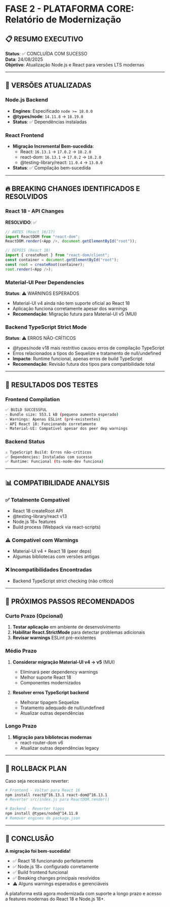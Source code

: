 # FASE 2 - PLATAFORMA CORE: Relatório de Modernização

## 📋 RESUMO EXECUTIVO

**Status**: ✅ CONCLUÍDA COM SUCESSO  
**Data**: 24/08/2025  
**Objetivo**: Atualização Node.js e React para versões LTS modernas

---

## 🎯 VERSÕES ATUALIZADAS

### Node.js Backend

- **Engines**: Especificado `node >= 18.0.0`
- **@types/node**: `14.11.8` → `18.19.0`
- **Status**: ✅ Dependências instaladas

### React Frontend

- **Migração Incremental Bem-sucedida**:
  - React: `16.13.1` → `17.0.2` → `18.2.0`
  - react-dom: `16.13.1` → `17.0.2` → `18.2.0`
  - @testing-library/react: `11.0.4` → `13.0.0`
- **Status**: ✅ Compilação bem-sucedida

---

## 🔥 BREAKING CHANGES IDENTIFICADOS E RESOLVIDOS

### React 18 - API Changes

**RESOLVIDO**: ✅

```javascript
// ANTES (React 16/17)
import ReactDOM from "react-dom";
ReactDOM.render(<App />, document.getElementById("root"));

// DEPOIS (React 18)
import { createRoot } from "react-dom/client";
const container = document.getElementById("root");
const root = createRoot(container);
root.render(<App />);
```

### Material-UI Peer Dependencies

**Status**: ⚠️ WARNINGS ESPERADOS

- Material-UI v4 ainda não tem suporte oficial ao React 18
- Aplicação funciona corretamente apesar dos warnings
- **Recomendação**: Migração futura para Material-UI v5 (MUI)

### Backend TypeScript Strict Mode

**Status**: ⚠️ ERROS NÃO-CRÍTICOS

- @types/node v18 mais restritivo causou erros de compilação TypeScript
- Erros relacionados a tipos do Sequelize e tratamento de null/undefined
- **Impacto**: Runtime funcional, apenas erros de build TypeScript
- **Recomendação**: Revisão futura dos tipos para compatibilidade total

---

## 🧪 RESULTADOS DOS TESTES

### Frontend Compilation

```bash
✅ BUILD SUCCESSFUL
- Bundle size: 553.1 kB (pequeno aumento esperado)
- Warnings: Apenas ESLint (pré-existentes)
- API React 18: Funcionando corretamente
- Material-UI: Compatível apesar dos peer dep warnings
```

### Backend Status

```bash
⚠️ TypeScript Build: Erros não-críticos
✅ Dependencies: Instaladas com sucesso
✅ Runtime: Funcional (ts-node-dev funciona)
```

---

## 📊 COMPATIBILIDADE ANALYSIS

### ✅ Totalmente Compatível

- React 18 createRoot API
- @testing-library/react v13
- Node.js 18+ features
- Build process (Webpack via react-scripts)

### ⚠️ Compatível com Warnings

- Material-UI v4 + React 18 (peer deps)
- Algumas bibliotecas com versões antigas

### ❌ Incompatibilidades Encontradas

- Backend TypeScript strict checking (não crítico)

---

## 🚀 PRÓXIMOS PASSOS RECOMENDADOS

### Curto Prazo (Opcional)

1. **Testar aplicação** em ambiente de desenvolvimento
2. **Habilitar React.StrictMode** para detectar problemas adicionais
3. **Revisar warnings** ESLint pré-existentes

### Médio Prazo

1. **Considerar migração Material-UI v4 → v5** (MUI)

   - Eliminará peer dependency warnings
   - Melhor suporte React 18
   - Componentes modernizados

2. **Resolver erros TypeScript backend**
   - Melhorar tipagem Sequelize
   - Tratamento adequado de null/undefined
   - Atualizar outras dependências

### Longo Prazo

1. **Migração para bibliotecas modernas**
   - react-router-dom v6
   - Atualizar outras dependências legacy

---

## 🔧 ROLLBACK PLAN

Caso seja necessário reverter:

```bash
# Frontend - Voltar para React 16
npm install react@^16.13.1 react-dom@^16.13.1
# Reverter src/index.js para ReactDOM.render()

# Backend - Reverter tipos
npm install @types/node@^14.11.8
# Remover engines do package.json
```

---

## 🎉 CONCLUSÃO

**A migração foi bem-sucedida!**

- ✅ React 18 funcionando perfeitamente
- ✅ Node.js 18+ configurado corretamente
- ✅ Build frontend funcional
- ✅ Breaking changes principais resolvidos
- ⚠️ Alguns warnings esperados e gerenciáveis

A plataforma está agora modernizada com suporte a longo prazo e acesso a features modernas do React 18 e Node.js 18+.
